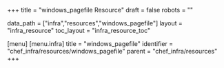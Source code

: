 +++
title = "windows_pagefile Resource"
draft = false
robots = ""

data_path = ["infra","resources","windows_pagefile"]
layout = "infra_resource"
toc_layout = "infra_resource_toc"

[menu]
  [menu.infra]
    title = "windows_pagefile"
    identifier = "chef_infra/resources/windows_pagefile"
    parent = "chef_infra/resources"
+++

<!-- The contents of this page are automatically generated from the windows_pagefile.yaml file in the data/infra/resources directory. -->
<!-- To suggest a change, edit the https://github.com/chef/chef/blob/main/lib/chef/resource/windows_pagefile.rb file and submit a pull request to the https://github.com/chef/chef repository. -->
<!-- markdownlint-disable-file -->
